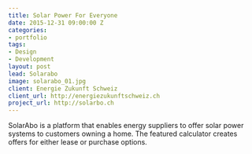 ```yaml
---
title: Solar Power For Everyone
date: 2015-12-31 09:00:00 Z
categories:
- portfolio
tags:
- Design
- Development
layout: post
lead: Solarabo
image: solarabo_01.jpg
client: Energie Zukunft Schweiz
client_url: http://energiezukunftschweiz.ch
project_url: http://solarbo.ch
---
```


SolarAbo is a platform that enables energy suppliers to offer solar power systems to customers owning a home. The featured calculator creates offers for either lease or purchase options.
